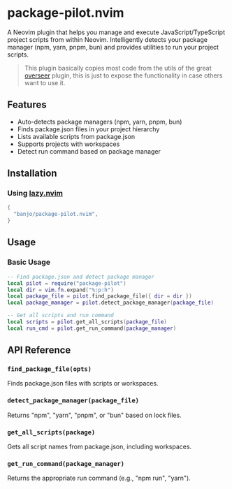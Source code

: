 # package-pilot.nvim

A Neovim plugin that helps you manage and execute JavaScript/TypeScript project scripts from within Neovim. Intelligently detects your package manager (npm, yarn, pnpm, bun) and provides utilities to run your project scripts.

> This plugin basically copies most code from the utils of the great [overseer](https://github.com/stevearc/overseer.nvim) plugin, this is just to expose the functionality in case others want to use it.

## Features

- Auto-detects package managers (npm, yarn, pnpm, bun)
- Finds package.json files in your project hierarchy
- Lists available scripts from package.json
- Supports projects with workspaces
- Detect run command based on package manager

## Installation

### Using [lazy.nvim](https://github.com/folke/lazy.nvim)

```lua
{
  "banjo/package-pilot.nvim",
}
```

## Usage

### Basic Usage

```lua
-- Find package.json and detect package manager
local pilot = require("package-pilot")
local dir = vim.fn.expand("%:p:h")
local package_file = pilot.find_package_file({ dir = dir })
local package_manager = pilot.detect_package_manager(package_file)

-- Get all scripts and run command
local scripts = pilot.get_all_scripts(package_file)
local run_cmd = pilot.get_run_command(package_manager)
```

## API Reference

### `find_package_file(opts)`

Finds package.json files with scripts or workspaces.

### `detect_package_manager(package_file)`

Returns "npm", "yarn", "pnpm", or "bun" based on lock files.

### `get_all_scripts(package)`

Gets all script names from package.json, including workspaces.

### `get_run_command(package_manager)`

Returns the appropriate run command (e.g., "npm run", "yarn").

```

```
